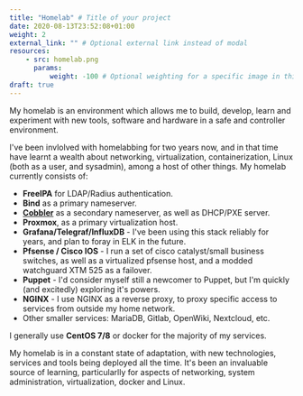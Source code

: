 ```yaml
---
title: "Homelab" # Title of your project
date: 2020-08-13T23:52:08+01:00
weight: 2
external_link: "" # Optional external link instead of modal
resources:
    - src: homelab.png
      params:
          weight: -100 # Optional weighting for a specific image in this project folder
draft: true
---
```

My homelab is an environment which allows me to build, develop, learn and experiment with new tools, software and hardware in a safe and controller environment. 


I've been invlolved with homelabbing for two years now, and in that time have learnt a wealth about networking, virtualization, containerization, Linux (both as a user, and sysadmin), among a host of other things. My homelab currently consists of: 
* **FreeIPA** for LDAP/Radius authentication. 
* **Bind** as a primary nameserver.
* **[Cobbler](https://github.com/cobbler/cobbler)** as a secondary nameserver, as well as DHCP/PXE server.
* **Proxmox**, as a primary virtualization host. 
* **Grafana/Telegraf/InfluxDB** - I've been using this stack reliably for years, and plan to foray in ELK in the future. 
* **Pfsense / Cisco IOS** - I run a set of cisco catalyst/small business switches, as well as a virtualized pfsense host, and a modded watchguard XTM 525 as a failover.
* **Puppet** - I'd consider myself still a newcomer to Puppet, but I'm quickly (and excitedly) exploring it's powers.
* **NGINX** - I use NGINX as a reverse proxy, to proxy specific access to services from outside my home network.
* Other smaller services: MariaDB, Gitlab, OpenWiki, Nextcloud, etc.

I generally use **CentOS 7/8** or docker for the majority of my services.

My homelab is in a constant state of adaptation, with new technologies, services and tools being deployed all the time. It's been an invaluable source of learning, particularlly for aspects of networking, system administration, virtualization, docker and Linux.
